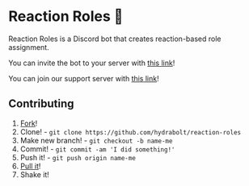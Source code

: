 # Reaction Roles 💼
Reaction Roles is a Discord bot that creates reaction-based role assignment.  

You can invite the bot to your server with [this link](https://discordapp.com/oauth2/authorize?client_id=602976862280482857&permissions=268782656&scope=bot)!

You can join our support server with [this link](https://discord.sycer.dev/)!

## Contributing
1. [Fork](https://github.com/sycer-dev/reaction-roles/fork)!
2. Clone! - `git clone https://github.com/hydrabolt/reaction-roles`
3. Make new branch! - `git checkout -b name-me`
4. Commit! - `git commit -am 'I did something!'`
5. Push it! - `git push origin name-me`
6. [Pull it](https://github.com/Fyk0/hourly-animals/compare)!
7. Shake it!